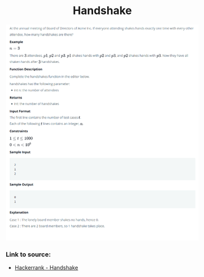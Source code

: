 <h1 align="center">Handshake</h1>

![alt text](https://github.com/matthew01lokiet/Algorithmic-exercises/blob/main/z_description_images/Maths/handshake.png?raw=true)


### Link to source: 
- <a href="https://www.hackerrank.com/challenges/handshake/problem">Hackerrank - Handshake</a>

